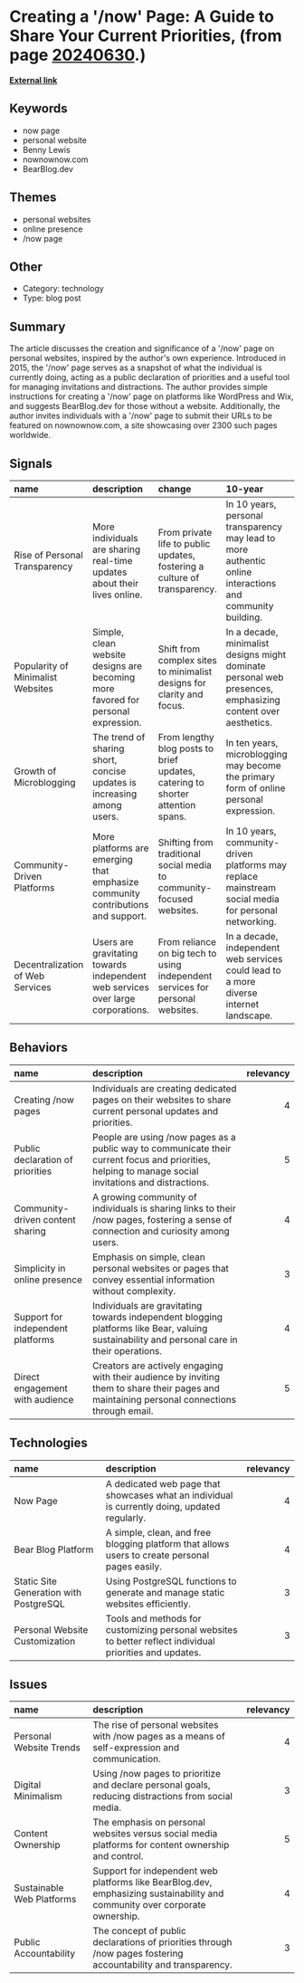 # __Creating a '/now' Page: A Guide to Share Your Current Priorities__, (from page [20240630](https://kghosh.substack.com/p/20240630).)

__[External link](https://sive.rs/now2)__



## Keywords

* now page
* personal website
* Benny Lewis
* nownownow.com
* BearBlog.dev

## Themes

* personal websites
* online presence
* /now page

## Other

* Category: technology
* Type: blog post

## Summary

The article discusses the creation and significance of a '/now' page on personal websites, inspired by the author's own experience. Introduced in 2015, the '/now' page serves as a snapshot of what the individual is currently doing, acting as a public declaration of priorities and a useful tool for managing invitations and distractions. The author provides simple instructions for creating a '/now' page on platforms like WordPress and Wix, and suggests BearBlog.dev for those without a website. Additionally, the author invites individuals with a '/now' page to submit their URLs to be featured on nownownow.com, a site showcasing over 2300 such pages worldwide.

## Signals

| name                              | description                                                                      | change                                                                         | 10-year                                                                                                     | driving-force                                                                                           |   relevancy |
|:----------------------------------|:---------------------------------------------------------------------------------|:-------------------------------------------------------------------------------|:------------------------------------------------------------------------------------------------------------|:--------------------------------------------------------------------------------------------------------|------------:|
| Rise of Personal Transparency     | More individuals are sharing real-time updates about their lives online.         | From private life to public updates, fostering a culture of transparency.      | In 10 years, personal transparency may lead to more authentic online interactions and community building.   | The desire for connection and authenticity in a digital age is driving this trend.                      |           4 |
| Popularity of Minimalist Websites | Simple, clean website designs are becoming more favored for personal expression. | Shift from complex sites to minimalist designs for clarity and focus.          | In a decade, minimalist designs might dominate personal web presences, emphasizing content over aesthetics. | User preference for straightforward, easy-to-navigate digital spaces is propelling this shift.          |           3 |
| Growth of Microblogging           | The trend of sharing short, concise updates is increasing among users.           | From lengthy blog posts to brief updates, catering to shorter attention spans. | In ten years, microblogging may become the primary form of online personal expression.                      | The fast-paced nature of information consumption is driving the demand for brevity in communications.   |           4 |
| Community-Driven Platforms        | More platforms are emerging that emphasize community contributions and support.  | Shifting from traditional social media to community-focused websites.          | In 10 years, community-driven platforms may replace mainstream social media for personal networking.        | The growing disillusionment with corporate social media is motivating the search for genuine community. |           5 |
| Decentralization of Web Services  | Users are gravitating towards independent web services over large corporations.  | From reliance on big tech to using independent services for personal websites. | In a decade, independent web services could lead to a more diverse internet landscape.                      | The desire for data privacy and control is pushing users towards decentralized alternatives.            |           4 |

## Behaviors

| name                              | description                                                                                                                                           |   relevancy |
|:----------------------------------|:------------------------------------------------------------------------------------------------------------------------------------------------------|------------:|
| Creating /now pages               | Individuals are creating dedicated pages on their websites to share current personal updates and priorities.                                          |           4 |
| Public declaration of priorities  | People are using /now pages as a public way to communicate their current focus and priorities, helping to manage social invitations and distractions. |           5 |
| Community-driven content sharing  | A growing community of individuals is sharing links to their /now pages, fostering a sense of connection and curiosity among users.                   |           4 |
| Simplicity in online presence     | Emphasis on simple, clean personal websites or pages that convey essential information without complexity.                                            |           3 |
| Support for independent platforms | Individuals are gravitating towards independent blogging platforms like Bear, valuing sustainability and personal care in their operations.           |           4 |
| Direct engagement with audience   | Creators are actively engaging with their audience by inviting them to share their pages and maintaining personal connections through email.          |           5 |

## Technologies

| name                                   | description                                                                                              |   relevancy |
|:---------------------------------------|:---------------------------------------------------------------------------------------------------------|------------:|
| Now Page                               | A dedicated web page that showcases what an individual is currently doing, updated regularly.            |           4 |
| Bear Blog Platform                     | A simple, clean, and free blogging platform that allows users to create personal pages easily.           |           4 |
| Static Site Generation with PostgreSQL | Using PostgreSQL functions to generate and manage static websites efficiently.                           |           3 |
| Personal Website Customization         | Tools and methods for customizing personal websites to better reflect individual priorities and updates. |           3 |

## Issues

| name                      | description                                                                                                                 |   relevancy |
|:--------------------------|:----------------------------------------------------------------------------------------------------------------------------|------------:|
| Personal Website Trends   | The rise of personal websites with /now pages as a means of self-expression and communication.                              |           4 |
| Digital Minimalism        | Using /now pages to prioritize and declare personal goals, reducing distractions from social media.                         |           3 |
| Content Ownership         | The emphasis on personal websites versus social media platforms for content ownership and control.                          |           5 |
| Sustainable Web Platforms | Support for independent web platforms like BearBlog.dev, emphasizing sustainability and community over corporate ownership. |           4 |
| Public Accountability     | The concept of public declarations of priorities through /now pages fostering accountability and transparency.              |           3 |